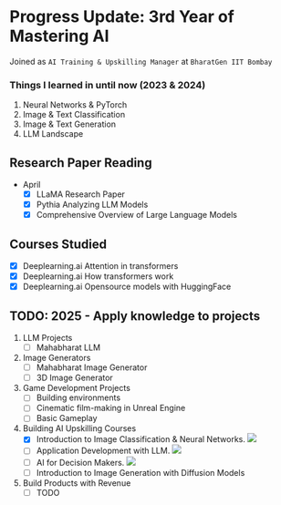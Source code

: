 # Progress Update: 3rd Year of Mastering AI

Joined as `AI Training & Upskilling Manager` at `BharatGen IIT Bombay`

### Things I learned in until now (2023 & 2024)
1. Neural Networks & PyTorch
2. Image & Text Classification
3. Image & Text Generation
4. LLM Landscape

## Research Paper Reading
- April
  - [x] LLaMA Research Paper
  - [x] Pythia Analyzing LLM Models
  - [x] Comprehensive Overview of Large Language Models 

## Courses Studied
- [x] Deeplearning.ai Attention in transformers
- [x] Deeplearning.ai How transformers work
- [x] Deeplearning.ai Opensource models with HuggingFace

## TODO: 2025 - Apply knowledge to projects
1. LLM Projects
   - [ ] Mahabharat LLM
2. Image Generators
   - [ ] Mahabharat Image Generator
   - [ ] 3D Image Generator
3. Game Development Projects
   - [ ] Building environments
   - [ ] Cinematic film-making in Unreal Engine
   - [ ] Basic Gameplay
4. Building AI Upskilling Courses
   - [x] Introduction to Image Classification & Neural Networks. ![](https://geps.dev/progress/100)
   - [ ] Application Development with LLM. ![](https://geps.dev/progress/30)
   - [ ] AI for Decision Makers. ![](https://geps.dev/progress/10)
   - [ ] Introduction to Image Generation with Diffusion Models
5. Build Products with Revenue
   - [ ] TODO